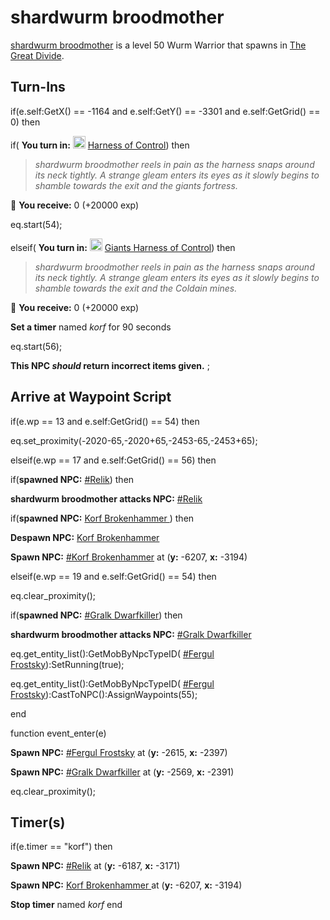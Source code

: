 # shardwurm broodmother



[shardwurm broodmother](/npc/118040) is a level 50 Wurm Warrior that spawns in [The Great Divide](/zone/118).



## Turn-Ins




if(e.self:GetX() == -1164 and e.self:GetY() == -3301 and e.self:GetGrid() == 0) then


if( **You turn in:** <img style="background:url(/static/icons/blank_slot.gif);width:20px;height:20px;" src="/static/icons/item_719.png" alt="" /> <a
                                href="/item/30272" data-url="30272" class="tooltip-link link">Harness of Control</a>) then 



>*shardwurm broodmother reels in pain as the harness snaps around its neck tightly. A strange gleam enters its eyes as it slowly begins to shamble towards the exit and the giants fortress.*



 &#127873; **You receive:** 0 (+20000 exp)

 







eq.start(54);


elseif( **You turn in:** <img style="background:url(/static/icons/blank_slot.gif);width:20px;height:20px;" src="/static/icons/item_719.png" alt="" /> <a
                                href="/item/30274" data-url="30274" class="tooltip-link link">Giants Harness of Control</a>) then 



>*shardwurm broodmother reels in pain as the harness snaps around its neck tightly.  A strange gleam enters its eyes as it slowly begins to shamble towards the exit and the Coldain mines.*



 &#127873; **You receive:** 0 (+20000 exp)

 



**Set a timer** named *korf* for 90 seconds







eq.start(56);


**This NPC *should* return incorrect items given.**
;


## Arrive at Waypoint Script






if(e.wp == 13 and e.self:GetGrid() == 54) then





eq.set_proximity(-2020-65,-2020+65,-2453-65,-2453+65);

elseif(e.wp == 17 and e.self:GetGrid() == 56) then


if(**spawned NPC:**  [\#Relik](/npc/118018)) then



**shardwurm broodmother attacks NPC:**  [\#Relik](/npc/118018)



if(**spawned NPC:**  [Korf Brokenhammer ](/npc/118019)) then



**Despawn NPC:**  [Korf Brokenhammer ](/npc/118019)



**Spawn NPC:**  [\#Korf Brokenhammer](/npc/118020) at (**y:** -6207, **x:** -3194)



elseif(e.wp == 19 and e.self:GetGrid() == 54) then





eq.clear_proximity();


if(**spawned NPC:**  [\#Gralk Dwarfkiller](/npc/118012)) then



**shardwurm broodmother attacks NPC:**  [\#Gralk Dwarfkiller](/npc/118012)



eq.get_entity_list():GetMobByNpcTypeID( [\#Fergul Frostsky](/npc/118015)):SetRunning(true);



eq.get_entity_list():GetMobByNpcTypeID( [\#Fergul Frostsky](/npc/118015)):CastToNPC():AssignWaypoints(55);

end


function event_enter(e)

**Spawn NPC:**  [\#Fergul Frostsky](/npc/118015) at (**y:** -2615, **x:** -2397)

**Spawn NPC:**  [\#Gralk Dwarfkiller](/npc/118012) at (**y:** -2569, **x:** -2391)

eq.clear_proximity();


## Timer(s)

if(e.timer == "korf") then


**Spawn NPC:**  [\#Relik](/npc/118018) at (**y:** -6187, **x:** -3171)


**Spawn NPC:**  [Korf Brokenhammer ](/npc/118019) at (**y:** -6207, **x:** -3194)


**Stop timer** named *korf*
end